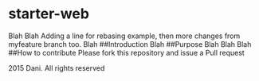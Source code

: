# starter-web
Blah Blah Adding a line for rebasing example, then more changes from myfeature branch too. Blah
##Introduction
Blah
##Purpose
Blah Blah Blah
##How to contribute
Please fork this repository and issue a Pull request

2015 Dani. All rights reserved
